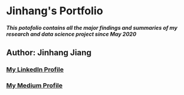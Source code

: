 # Jinhang's Portfolio
##### **This potofolio contains all the major findings and summaries of my research and data science project since May 2020**
## Author: Jinhang Jiang
### [My LinkedIn Profile](https://www.linkedin.com/in/jinhangjiang/)
### [My Medium Profile](https://medium.com/@jinhangjiang)


